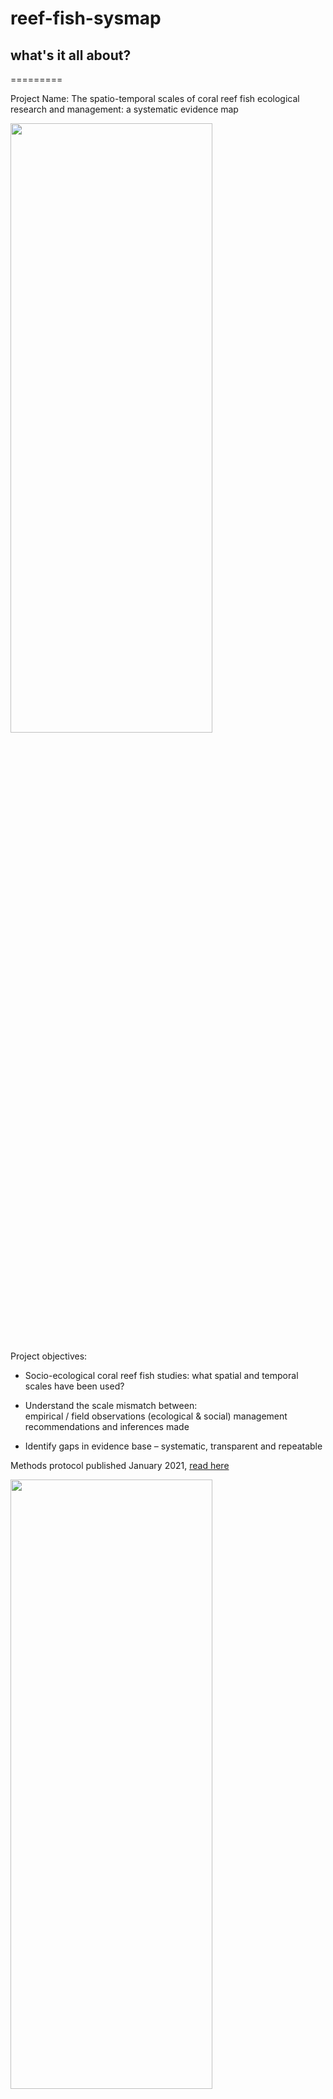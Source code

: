 # reef-fish-sysmap

## what's it all about?



=========

Project Name: The spatio-temporal scales of coral reef fish ecological research and management: a systematic evidence map

<img src="fish.JPG" height="50%" width="80%" />

Project objectives: 

- Socio-ecological coral reef fish studies: what spatial and temporal scales have been used? 

- Understand the scale mismatch between:  
empirical / field observations (ecological & social)
management recommendations and inferences made

- Identify gaps in evidence base – systematic, transparent and repeatable

Methods protocol published January 2021, [read here](rdcu.be/cecKn)

<img src="divers.JPG" height="50%" width="80%" />

Goals for the week:

- How to integrate  quantitative ecological metadata with qualitative social metadata? 

- Can we develop an automated conversion factor based on geographical area and/or population of the study country?

Contact us on Twitter at:
alice_fish00
SouthworthLucy

=========